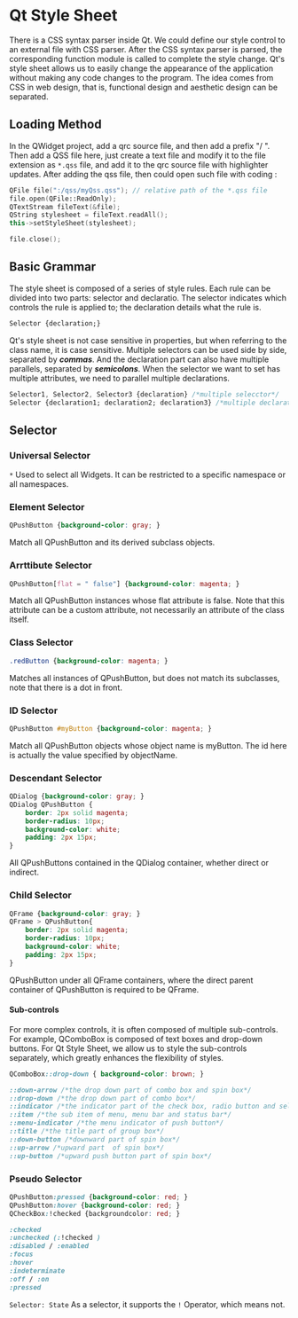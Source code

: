 # Qt Style Sheet

There is a CSS syntax parser inside Qt. We could define our style control to an external file with CSS parser. After the CSS syntax parser is parsed, the corresponding function module is called to complete the style change. Qt's style sheet allows us to easily change the appearance of the application without making any code changes to the program. The idea comes from CSS in web design, that is, functional design and aesthetic design can be separated.

## Loading Method

In the QWidget project, add a qrc source file, and then add a prefix "/ ". Then add a QSS file here, just create a text file and modify it to the file extension as `*.qss` file,  and add it to the qrc source file with highlighter updates. After adding the qss file, then could open such file with coding :
```cpp
QFile file(":/qss/myQss.qss"); // relative path of the *.qss file
file.open(QFile::ReadOnly);
QTextStream fileText(&file);
QString stylesheet = fileText.readAll();
this->setStyleSheet(stylesheet);

file.close();
```

## Basic Grammar
The style sheet is composed of a series of style rules. Each rule can be divided into two parts: selector and declaratio. The selector indicates which controls the rule is applied to; the declaration details what the rule is.
```css
Selector {declaration;} 
```
Qt's style sheet is not case sensitive in properties, but when referring to the class name, it is case sensitive. Multiple selectors can be used side by side, separated by ***commas***. And the declaration part can also have multiple parallels, separated by ***semicolons***. When the selector we want to set has multiple attributes, we need to parallel multiple declarations.
```css
Selector1, Selector2, Selector3 {declaration} /*multiple selecctor*/
Selector {declaration1; declaration2; declaration3} /*multiple declaration*/
```

## Selector
### Universal Selector
`*` Used to select all Widgets. It can be restricted to a specific namespace or all namespaces.
### Element Selector
```css
QPushButton {background-color: gray; }
```
Match all QPushButton and its derived subclass objects.
### Arrttibute Selector
```css
QPushButton[flat = " false"] {background-color: magenta; }
```
Match all QPushButton instances whose flat attribute is false. Note that this attribute can be a custom attribute, not necessarily an attribute of the class itself.
### Class Selector
```css
.redButton {background-color: magenta; }
```
Matches all instances of QPushButton, but does not match its subclasses, note that there is a dot in front.
### ID Selector
```css
QPushButton #myButton {background-color: magenta; }
```
Match all QPushButton objects whose object name is myButton. The id here is actually the value specified by objectName.
### Descendant Selector
```css
QDialog {background-color: gray; }
QDialog QPushButton {
    border: 2px solid magenta;
    border-radius: 10px;
    background-color: white;
    padding: 2px 15px;
}
```
All QPushButtons contained in the QDialog container, whether direct or indirect.
### Child Selector
```css
QFrame {background-color: gray; }
QFrame > QPushButton{
    border: 2px solid magenta;
    border-radius: 10px;
    background-color: white;
    padding: 2px 15px;
}
```
QPushButton under all QFrame containers, where the direct parent container of QPushButton is required to be QFrame.
#### Sub-controls
For more complex controls, it is often composed of multiple sub-controls. For example, QComboBox is composed of text boxes and drop-down buttons. For Qt Style Sheet, we allow us to style the sub-controls separately, which greatly enhances the flexibility of styles.
```css
QComboBox::drop-down { background-color: brown; }

::down-arrow /*the drop down part of combo box and spin box*/
::drop-down /*the drop down part of combo box*/
::indicator /*the indicator part of the check box, radio button and selectable group box*/
::item /*the sub item of menu, menu bar and status bar*/
::menu-indicator /*the menu indicator of push button*/
::title /*the title part of group box*/
::down-button /*downward part of spin box*/
::up-arrow /*upward part  of spin box*/
::up-button /*upward push button part of spin box*/
```
### Pseudo Selector
```css
QPushButton:pressed {background-color: red; }
QPushButton:hover {background-color: red; }
QCheckBox:!checked {backgroundcolor: red; }

:checked 
:unchecked (:!checked )
:disabled / :enabled
:focus
:hover
:indeterminate
:off / :on
:pressed
```
`Selector: State` As a selector, it supports the `!` Operator, which means not.
